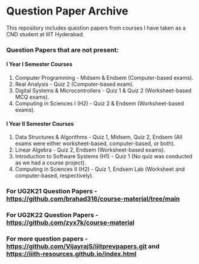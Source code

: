 # Question Paper Archive

This repository includes question papers from courses I have taken as a CND student at IIIT Hyderabad.

### Question Papers that are not present:

#### I Year I Semester Courses
1. Computer Programming - Midsem & Endsem (Computer-based exams).
2. Real Analysis - Quiz 2 (Computer-based exam).
3. Digital Systems & Microcontrollers - Quiz 1 & Quiz 2 (Worksheet-based MCQ exams).
4. Computing in Sciences I (H2) - Quiz 2 & Endsem (Worksheet-based exams).

#### I Year II Semester Courses
1. Data Structures & Algorithms - Quiz 1, Midsem, Quiz 2, Endsem (All exams were either worksheet-based, computer-based, or both).
2. Linear Algebra - Quiz 2, Endsem (Worksheet-based exams).
3. Introduction to Software Systems (H1) - Quiz 1 (No quiz was conducted as we had a course project).
4. Computing in Sciences II (H2) - Quiz 1, Endsem Lab (Worksheet and computer-based, respectively).

### For UG2K21 Question Papers - https://github.com/brahad316/course-material/tree/main
### For UG2K22 Question Papers - https://github.com/zyx7k/course-material
### For more question papers - https://github.com/VijayrajS/iiitprevpapers.git and https://iiith-resources.github.io/index.html
